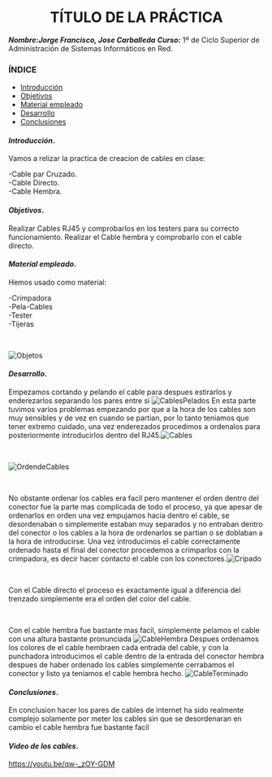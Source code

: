 
<center>

# TÍTULO DE LA PRÁCTICA


</center>

***Nombre:Jorge Francisco, Jose Carballeda***
***Curso:*** 1º de Ciclo Superior de Administración de Sistemas Informáticos en Red.

### ÍNDICE

+ [Introducción](#id1)
+ [Objetivos](#id2)
+ [Material empleado](#id3)
+ [Desarrollo](#id4)
+ [Conclusiones](#id5)


#### ***Introducción***. <a name="id1"></a>

Vamos a relizar la practica de creacion de cables en clase:

-Cable par Cruzado. 
<br>
-Cable Directo.
<br>
-Cable Hembra.
<br>

#### ***Objetivos***. <a name="id2"></a>

Realizar Cables RJ45 y comprobarlos en los testers para su correcto funcionamiento.
Realizar el Cable hembra y comprobarlo con el cable directo.

#### ***Material empleado***. <a name="id3"></a>

Hemos usado como material:

-Crimpadora 
<br>
-Pela-Cables
<br>
-Tester
<br>
-Tijeras

<br>

![Objetos](img/5.jpg)


#### ***Desarrollo***. <a name="id4"></a>

Empezamos cortando y pelando el cable para despues estirarlos y enderezarlos separando los pares entre si ![CablesPelados](/img/0.1.png) En esta parte tuvimos varios problemas empezando por que a la hora de los cables son muy sensibles y de vez en cuando se partian, por lo tanto teniamos que tener extremo cuidado, una vez enderezados procedimos a ordenalos para posteriormente introducirlos dentro del RJ45.![Cables](/img/0.2.jpg)

<br>

![OrdendeCables](/img/1.jpg)

<br>

No obstante ordenar los cables era facil pero mantener el orden dentro del conector fue la parte mas complicada de todo el proceso, ya que apesar de ordenarlos en orden una vez empujamos hacia dentro el cable, se desordenaban o simplemente estaban muy separados y no entraban dentro del conector o los cables a la hora de ordenarlos se partian o se doblaban a la hora de introducirse.
Una vez introducimos el cable correctamente ordenado hasta el final del conector procedemos a crimparlos con la crimpadora, es decir hacer contacto el cable con los conectores.![Cripado](/img/2.jpg)

<br>

Con el Cable directo el proceso es exactamente igual a diferencia del trenzado simplemente era el orden del color del cable.

<br>

Con el cable hembra fue bastante mas facil, simplemente pelamos el cable con una altura bastante pronunciada ![CableHembra](/img/4.jpg) Despues ordenamos los colores de el cable hembraen cada entrada del cable, y con la punchadora introducimos el cable dentro de la entrada del conector hembra despues de haber ordenado los cables simplemente cerrabamos el conector y listo ya teniamos el cable hembra hecho. ![CableTerminado](/img/3.jpg)                                                             


#### ***Conclusiones***. <a name="id5"></a>

En conclusion hacer los pares de cables de internet ha sido realmente complejo solamente por meter los cables sin que se desordenaran en cambio el cable hembra fue bastante facil

#### ***Video de los cables***.

https://youtu.be/qw-_zOY-GDM
